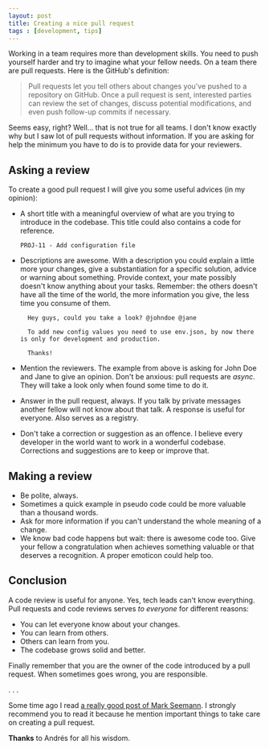 ```yaml
---
layout: post
title: Creating a nice pull request
tags : [development, tips]
---
```


Working in a team requires more than development skills. You need to push yourself harder and try to imagine what your fellow needs. On a team there are pull requests. Here is the GitHub's definition:

> Pull requests let you tell others about changes you've pushed to a repository on GitHub. Once a pull request is sent, interested parties can review the set of changes, discuss potential modifications, and even push follow-up commits if necessary.

Seems easy, right? Well... that is not true for all teams. I don't know exactly why but I saw lot of pull requests without information. If you are asking for help the minimum you have to do is to provide data for your reviewers.

## Asking a review

To create a good pull request I will give you some useful advices (in my opinion):

- A short title with a meaningful overview of what are you trying to introduce in the codebase. This title could also contains a code for reference.

	`PROJ-11 - Add configuration file`
	
- Descriptions are awesome. With a description you could explain a little more your changes, give a substantiation for a specific solution, advice or warning about something. Provide context, your mate possibly doesn't know anything about your tasks. Remember: the others doesn't have all the time of the world, the more information you give, the less time you consume of them.

		Hey guys, could you take a look? @johndoe @jane
		
		To add new config values you need to use env.json, by now there is only for development and production.
		
		Thanks!

- Mention the reviewers. The example from above is asking for John Doe and Jane to give an opinion. Don't be anxious: pull requests are *async*. They will take a look only when found some time to do it.

- Answer in the pull request, always. If you talk by private messages another fellow will not know about that talk. A response is useful for everyone. Also serves as a registry.

- Don't take a correction or suggestion as an offence. I believe every developer in the world want to work in a wonderful codebase. Corrections and suggestions are to keep or improve that.

## Making a review

- Be polite, always.
- Sometimes a quick example in pseudo code could be more valuable than a thousand words.
- Ask for more information if you can't understand the whole meaning of a change.
- We know bad code happens but wait: there is awesome code too. Give your fellow a congratulation when achieves something valuable or that deserves a recognition. A proper emoticon could help too.

## Conclusion

A code review is useful for anyone. Yes, tech leads can't know everything. Pull requests and code reviews serves *to everyone* for different reasons:
	
- You can let everyone know about your changes.
- You can learn from others.
- Others can learn from you.
- The codebase grows solid and better.

Finally remember that you are the owner of the code introduced by a pull request. When sometimes goes wrong, you are responsible.

. . .

Some time ago I read [a really good post of Mark Seemann](http://blog.ploeh.dk/2015/01/15/10-tips-for-better-pull-requests/). I strongly recommend you to read it because he mention important things to take care on creating a pull request.

**Thanks** to Andrés for all his wisdom.